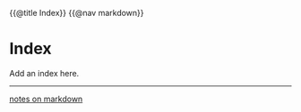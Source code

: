 {{@title Index}}
{{@nav markdown}}

# Index
Add an index here.

---

[notes on markdown](/markdown)

